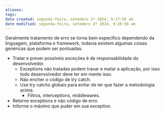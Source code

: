 ```yaml
---
aliases: 
tags: 
date created: segunda-feira, setembro 2º 2024, 9:17:58 am
date modified: segunda-feira, setembro 2º 2024, 9:20:58 am
---
```

Geralmente tratamento de erro se torna bem especifico dependendo da linguagem, plataforma e framework, todavia existem algumas coisas genéricas que podem ser pontuadas.

- Tratar e prever possíveis exceções é de responsabilidade do desenvolvedor.
	- Exceptions não tratadas podem travar e matar a aplicação, por isso todo desenvolvedor deve ter em mente isso.
	- Não encher o código de try catch.
	- Use try catchs globais para evitar de ter que fazer a metodologia acima.
		- Filtros, interceptions, middlewares.
- Retorne exceptions e não código de erro.
- Informe o máximo que puder em sua exception.